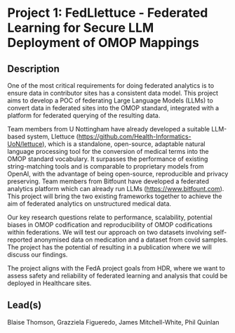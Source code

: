 # Project 1: FedLlettuce - Federated Learning for Secure LLM Deployment of OMOP Mappings

## Description

One of the most critical requirements for doing federated analytics is to ensure data in contributor sites has a consistent data model. This project aims to develop a POC of federating Large Language Models (LLMs) to convert data in federated sites into the OMOP standard, integrated with a platform for federated querying of the resulting data. 

Team members from U Nottingham have already developed a suitable LLM-based system, Llettuce (https://github.com/Health-Informatics-UoN/lettuce), which is a standalone, open-source, adaptable natural language processing tool for the conversion of medical terms into the OMOP standard vocabulary. It surpasses the performance of existing string-matching tools and is comparable to proprietary models from OpenAI, with the advantage of being open-source, reproducible and privacy preserving. Team members from Bitfount have developed a federated analytics platform which can already run LLMs (https://www.bitfount.com). This project will bring the two existing frameworks together to achieve the aim of federated analytics on unstructured medical data. 

Our key research questions relate to performance, scalability, potential biases in OMOP codification and reproducibility of OMOP codifications within federations. We will test our approach on two datasets involving self-reported anonymised data on medication and a dataset from covid samples. The project has the potential of resulting in a publication where we will discuss our findings.

The project aligns with the FedA project goals from HDR, where we want to assess safety and reliability of federated learning and analysis that could be deployed in Healthcare sites.

## Lead(s)

Blaise Thomson, Grazziela Figueredo, James Mitchell-White, Phil Quinlan
